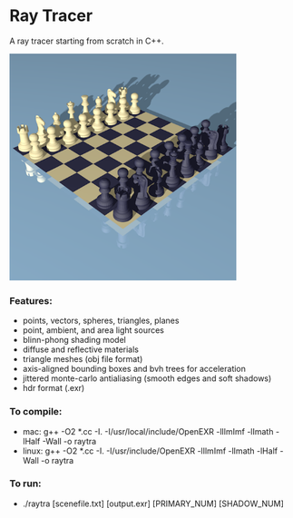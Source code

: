 # Ray Tracer
A ray tracer starting from scratch in C++.

<img src="https://github.com/paoptu023/COMS4160/blob/master/chess.png" width="400" height="400">

### Features:
* points, vectors, spheres, triangles, planes
* point, ambient, and area light sources
* blinn-phong shading model
* diffuse and reflective materials
* triangle meshes (obj file format)
* axis-aligned bounding boxes and bvh trees for acceleration
* jittered monte-carlo antialiasing (smooth edges and soft shadows)
* hdr format (.exr)

### To compile: 
* mac: g++ -O2 *.cc -I. -I/usr/local/include/OpenEXR -lIlmImf -lImath -lHalf -Wall -o raytra
* linux: g++ -O2 *.cc -I. -I/usr/include/OpenEXR -lIlmImf -lImath -lHalf -Wall -o raytra

### To run: 
* ./raytra [scenefile.txt] [output.exr] [PRIMARY_NUM] [SHADOW_NUM]
